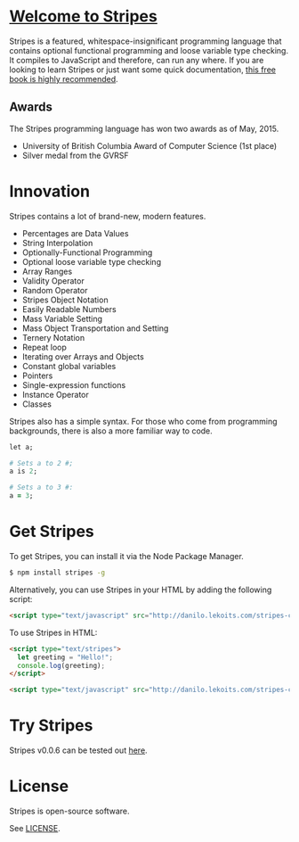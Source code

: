 # [Welcome to Stripes](http://danilo.lekoits.com/stripes/)

Stripes is a featured, whitespace-insignificant programming language that contains optional functional programming and loose variable type checking. It compiles to JavaScript and therefore, can run any where. If you are looking to learn Stripes or just want some quick documentation, [this free book is highly recommended](https://www.gitbook.com/book/danilolekovic/stripes/details).

## Awards

The Stripes programming language has won two awards as of May, 2015.

* University of British Columbia Award of Computer Science (1st place)
* Silver medal from the GVRSF

# Innovation

Stripes contains a lot of brand-new, modern features.

* Percentages are Data Values
* String Interpolation
* Optionally-Functional Programming
* Optional loose variable type checking
* Array Ranges
* Validity Operator
* Random Operator
* Stripes Object Notation
* Easily Readable Numbers
* Mass Variable Setting
* Mass Object Transportation and Setting
* Ternery Notation
* Repeat loop
* Iterating over Arrays and Objects
* Constant global variables
* Pointers
* Single-expression functions
* Instance Operator
* Classes

Stripes also has a simple syntax. For those who come from programming backgrounds, there is also a more familiar way to code.


```rb
let a;

# Sets a to 2 #;
a is 2;

# Sets a to 3 #:
a = 3;
```

# Get Stripes

To get Stripes, you can install it via the Node Package Manager.

```sh
$ npm install stripes -g
```

Alternatively, you can use Stripes in your HTML by adding the following script:

```html
<script type="text/javascript" src="http://danilo.lekoits.com/stripes-cdn/stripes-latest.js"></script>
```

To use Stripes in HTML:

```html
<script type="text/stripes">
  let greeting = "Hello!";
  console.log(greeting);
</script>

<script type="text/javascript" src="http://danilo.lekoits.com/stripes-cdn/stripes-latest.js"></script>
```

# Try Stripes

Stripes v0.0.6 can be tested out <a href="http://danilo.lekoits.com/stripes/try/">here</a>.

# License

Stripes is open-source software.

See [LICENSE](https://github.com/danilolekovic/stripes/blob/master/LICENSE).
